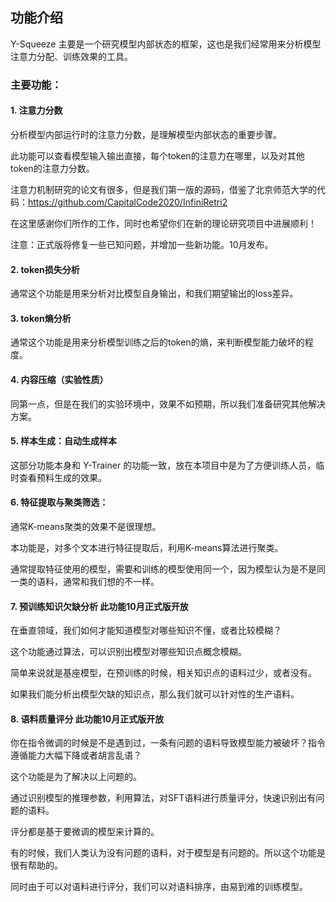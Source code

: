 ## 功能介绍

Y-Squeeze 主要是一个研究模型内部状态的框架，这也是我们经常用来分析模型注意力分配、训练效果的工具。

### 主要功能：

#### 1. 注意力分数

分析模型内部运行时的注意力分数，是理解模型内部状态的重要步骤。

此功能可以查看模型输入输出直接，每个token的注意力在哪里，以及对其他token的注意力分数。

注意力机制研究的论文有很多，但是我们第一版的源码，借鉴了北京师范大学的代码：https://github.com/CapitalCode2020/InfiniRetri2

在这里感谢你们所作的工作，同时也希望你们在新的理论研究项目中进展顺利！

注意：正式版将修复一些已知问题，并增加一些新功能。10月发布。

#### 2. token损失分析

通常这个功能是用来分析对比模型自身输出，和我们期望输出的loss差异。

#### 3. token熵分析

通常这个功能是用来分析模型训练之后的token的熵，来判断模型能力破坏的程度。

#### 4. 内容压缩（实验性质）

同第一点，但是在我们的实验环境中，效果不如预期，所以我们准备研究其他解决方案。

#### 5. 样本生成：自动生成样本

这部分功能本身和 Y-Trainer 的功能一致，放在本项目中是为了方便训练人员，临时查看预料生成的效果。

#### 6. 特征提取与聚类筛选：

通常K-means聚类的效果不是很理想。

本功能是，对多个文本进行特征提取后，利用K-means算法进行聚类。

通常提取特征使用的模型，需要和训练的模型使用同一个，因为模型认为是不是同一类的语料，通常和我们想的不一样。

#### 7. 预训练知识欠缺分析 此功能10月正式版开放

在垂直领域，我们如何才能知道模型对哪些知识不懂，或者比较模糊？

这个功能通过算法，可以识别出模型对哪些知识点概念模糊。

简单来说就是基座模型，在预训练的时候，相关知识点的语料过少，或者没有。

如果我们能分析出模型欠缺的知识点，那么我们就可以针对性的生产语料。


#### 8. 语料质量评分 此功能10月正式版开放

你在指令微调的时候是不是遇到过，一条有问题的语料导致模型能力被破坏？指令遵循能力大幅下降或者胡言乱语？

这个功能是为了解决以上问题的。

通过识别模型的推理参数，利用算法，对SFT语料进行质量评分，快速识别出有问题的语料。

评分都是基于要微调的模型来计算的。

有的时候，我们人类认为没有问题的语料，对于模型是有问题的。所以这个功能是很有帮助的。

同时由于可以对语料进行评分，我们可以对语料排序，由易到难的训练模型。
